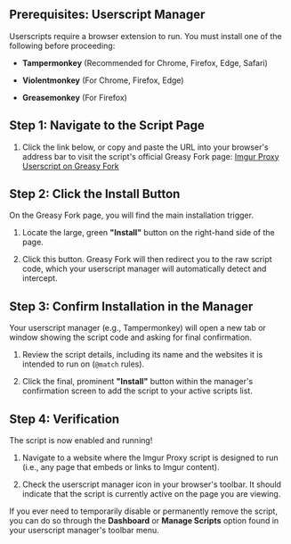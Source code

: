 
## Prerequisites: Userscript Manager

Userscripts require a browser extension to run. You must install one of the following before proceeding:

-   **Tampermonkey** (Recommended for Chrome, Firefox, Edge, Safari)
    
-   **Violentmonkey** (For Chrome, Firefox, Edge)
    
-   **Greasemonkey** (For Firefox)
    

## Step 1: Navigate to the Script Page

1.  Click the link below, or copy and paste the URL into your browser's address bar to visit the script's official Greasy Fork page: [Imgur Proxy Userscript on Greasy Fork](https://greasyfork.org/en/scripts/551401-imgur-proxy "null")
    

## Step 2: Click the Install Button

On the Greasy Fork page, you will find the main installation trigger.

1.  Locate the large, green **"Install"** button on the right-hand side of the page.
    
2.  Click this button. Greasy Fork will then redirect you to the raw script code, which your userscript manager will automatically detect and intercept.
    

## Step 3: Confirm Installation in the Manager

Your userscript manager (e.g., Tampermonkey) will open a new tab or window showing the script code and asking for final confirmation.

1.  Review the script details, including its name and the websites it is intended to run on (`@match` rules).
    
2.  Click the final, prominent **"Install"** button within the manager's confirmation screen to add the script to your active scripts list.
    

## Step 4: Verification

The script is now enabled and running!

1.  Navigate to a website where the Imgur Proxy script is designed to run (i.e., any page that embeds or links to Imgur content).
    
2.  Check the userscript manager icon in your browser's toolbar. It should indicate that the script is currently active on the page you are viewing.
    

If you ever need to temporarily disable or permanently remove the script, you can do so through the **Dashboard** or **Manage Scripts** option found in your userscript manager's toolbar menu.
